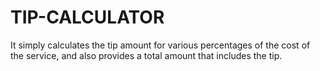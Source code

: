 # TIP-CALCULATOR
It simply calculates the tip amount for various percentages of the cost of the service, and also provides a total amount that includes the tip.
